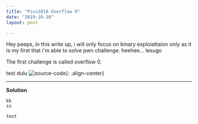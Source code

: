 ```yaml
---
title: "Pico2018 Overflow 0"
date: "2019-10-10"
layout: post

---
```


Hey peeps, in this write up, i will only focus on binary exploiattaion only as it is my first that i'm able to solve pwn challenge.
heehee... lesugo

The first challenge is called overflow 0.

test dulu
![source-code](https://raw.githubusercontent.com/fareedfauzi/fareedfauzi.github.io/master/assets/images/finn.jpg){: .align-center}

---

**Solution**


    kk
    ss


`test`


